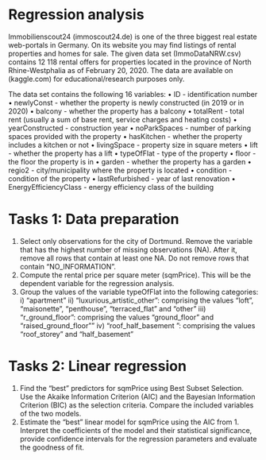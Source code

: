 # Regression analysis

Immobilienscout24 (immoscout24.de) is one of the three biggest real estate web-portals in Germany. On its website you may find listings of rental properties and homes for sale. The given data set (ImmoDataNRW.csv) contains 12 118 rental offers for properties located in the province of North Rhine-Westphalia as of February 20, 2020. The data are available on (kaggle.com) for educational/research purposes only.

The data set contains the following 16 variables:
  • ID - identification number
  • newlyConst - whether the property is newly constructed (in 2019 or in 2020)
  • balcony - whether the property has a balcony
  • totalRent - total rent (usually a sum of base rent, service charges and heating
  costs)
  • yearConstructed - construction year
  • noParkSpaces - number of parking spaces provided with the property
  • hasKitchen - whether the property includes a kitchen or not
  • livingSpace - property size in square meters
  • lift - whether the property has a lift
  • typeOfFlat - type of the property
  • floor - the floor the property is in
  • garden - whether the property has a garden
  • regio2 - city/municipality where the property is located
  • condition - condition of the property
  • lastRefurbished - year of last renovation
  • EnergyEfficiencyClass - energy efficiency class of the building
  
# Tasks 1: Data preparation

  1. Select only observations for the city of Dortmund. Remove the variable that has the highest number of missing observations (NA). After it, remove all rows that contain at least one NA. Do not remove rows that contain “NO_INFORMATION”.
  2. Compute the rental price per square meter (sqmPrice). This will be the dependent variable for the regression analysis.
  3. Group the values of the variable typeOfFlat into the following categories:
      i) “apartment”
      ii) “luxurious_artistic_other”: comprising the values “loft”, “maisonette”, “penthouse”, “terraced_flat” and “other”
      iii) “r_ground_floor”: comprising the values “ground_floor” and “raised_ground_floor””
      iv) “roof_half_basement ”: comprising the values “roof_storey” and “half_basement”

# Tasks 2: Linear regression

  1. Find the “best” predictors for sqmPrice using Best Subset Selection. Use the Akaike Information Criterion (AIC) and the Bayesian Information Criterion (BIC) as the selection criteria. Compare the included variables of the two models.
  2. Estimate the “best” linear model for sqmPrice using the AIC from 1. Interpret the coefficients of the model and their statistical significance, provide confidence intervals for the regression parameters and evaluate the goodness of fit.
